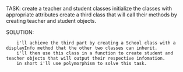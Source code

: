   TASK:
        create a teacher and student classes
        initialize the classes with appropriate attributes
        create a third class that will call their methods by creating teacher and student  objects.

SOLUTION:

        i'll achieve the third part by creating a School class with a displayInfo method that the other two classes can inherit.
        i'll then use this class in a function to create student and teacher objects that will output their respective infomation.
        in short i'll use polymorphism to solve this task.
